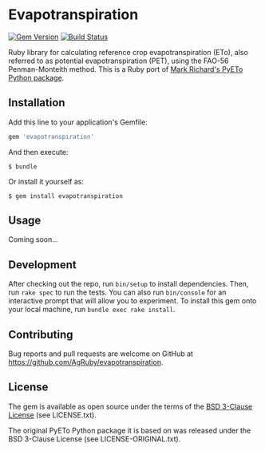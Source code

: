 # Evapotranspiration

[![Gem Version](http://img.shields.io/gem/v/evapotranspiration.svg)][gem]
[![Build Status](http://img.shields.io/travis/AgRuby/evapotranspiration.svg)][travis]

[gem]: https://rubygems.org/gems/evapotranspiration
[travis]: http://travis-ci.org/AgRuby/evapotranspiration

Ruby library for calculating reference crop evapotranspiration (ETo), also referred to as potential evapotranspiration (PET), using the FAO-56 Penman-Monteith method. This is a Ruby port of [Mark Richard's PyETo Python package](https://github.com/woodcrafty/PyETo).

## Installation

Add this line to your application's Gemfile:

```ruby
gem 'evapotranspiration'
```

And then execute:

    $ bundle

Or install it yourself as:

    $ gem install evapotranspiration

## Usage

Coming soon...

## Development

After checking out the repo, run `bin/setup` to install dependencies. Then, run `rake spec` to run the tests. You can also run `bin/console` for an interactive prompt that will allow you to experiment. To install this gem onto your local machine, run `bundle exec rake install`.

## Contributing

Bug reports and pull requests are welcome on GitHub at https://github.com/AgRuby/evapotranspiration.

## License

The gem is available as open source under the terms of the [BSD 3-Clause License](http://opensource.org/licenses/BSD-3-Clause) (see LICENSE.txt).

The original PyETo Python package it is based on was released under the BSD 3-Clause License (see LICENSE-ORIGINAL.txt).
